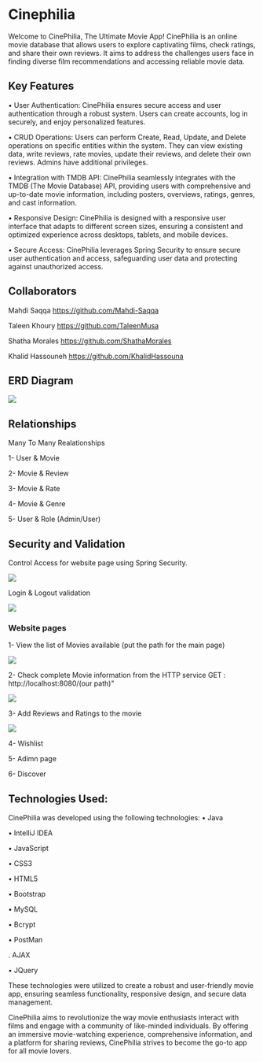 # Cinephilia

Welcome to CinePhilia, The Ultimate Movie App! CinePhilia is an online movie database that allows users to explore captivating films, check ratings, and share their own reviews. It aims to address the challenges users face in finding diverse film recommendations and accessing reliable movie data.

## Key Features
• User Authentication: CinePhilia ensures secure access and user authentication through a robust system. Users can create accounts, log in securely, and enjoy personalized features.

• CRUD Operations: Users can perform Create, Read, Update, and Delete operations on specific entities within the system. They can view existing data, write reviews, rate movies, update their reviews, and delete their own reviews. Admins have additional privileges.

• Integration with TMDB API: CinePhilia seamlessly integrates with the TMDB (The Movie Database) API, providing users with comprehensive and up-to-date movie information, including posters, overviews, ratings, genres, and cast information.

• Responsive Design: CinePhilia is designed with a responsive user interface that adapts to different screen sizes, ensuring a consistent and optimized experience across desktops, tablets, and mobile devices.

• Secure Access: CinePhilia leverages Spring Security to ensure secure user authentication and access, safeguarding user data and protecting against unauthorized access.


## Collaborators

 Mahdi Saqqa https://github.com/Mahdi-Saqqa
 
 Taleen Khoury https://github.com/TaleenMusa
 
 Shatha Morales https://github.com/ShathaMorales
 
 Khalid Hassouneh https://github.com/KhalidHassouna

 
## ERD Diagram

<img src="https://github.com/Mahdi-Saqqa/CinePhilia/assets/126386351/a7386251-bf4f-4949-932a-20d2a2a7e014.png" >

## Relationships
Many To Many Realationships

1- User & Movie  

2- Movie & Review

3- Movie & Rate

4- Movie & Genre

5- User & Role (Admin/User)



## Security and Validation
Control Access for website page using Spring Security.

<img src="https://github.com/Mahdi-Saqqa/CinePhilia/assets/126386351/57ac0354-6fe1-4a2a-aa1c-60c6929b1afe.png" >

Login & Logout validation

<img src="https://github.com/Mahdi-Saqqa/CinePhilia/assets/126386351/8b1a4a1d-81e3-4c6a-bf05-1c4b9d3e0624.png" >

### Website pages

1- View the list of Movies available (put the path for the main page)

<img src="https://github.com/Mahdi-Saqqa/CinePhilia/assets/126386351/64599aa6-34ef-40e2-8d32-90f7cc30a7e8.png" >

2- Check complete Movie information from the HTTP service GET : http://localhost:8080/(our path)"

<img src="https://github.com/Mahdi-Saqqa/CinePhilia/assets/126386351/5aab6da1-37cd-4380-a4f7-b111429b9926.png" >

3- Add Reviews and Ratings to the movie

<img src="https://github.com/Mahdi-Saqqa/CinePhilia/assets/126386351/7cf47fc6-edd1-41be-bfd1-0e7815087161.png" >

4- Wishlist 

5- Adimn page 

6- Discover


## Technologies Used:

CinePhilia was developed using the following technologies:
•	Java

•	IntelliJ IDEA

•	JavaScript

•	CSS3

•	HTML5

•	Bootstrap

•	MySQL

• Bcrypt

• PostMan

. AJAX

• JQuery

These technologies were utilized to create a robust and user-friendly movie app, ensuring seamless functionality, responsive design, and secure data management.

CinePhilia aims to revolutionize the way movie enthusiasts interact with films and engage with a community of like-minded individuals. By offering an immersive movie-watching experience, comprehensive information, and a platform for sharing reviews, CinePhilia strives to become the go-to app for all movie lovers.
